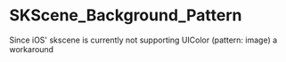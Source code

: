 # SKScene_Background_Pattern
Since iOS' skscene is currently not supporting UIColor (pattern: image) a workaround
